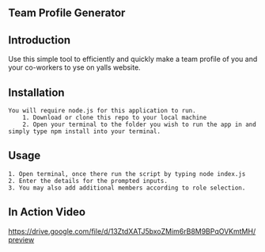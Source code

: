 ## Team Profile Generator

## Introduction

Use this simple tool to efficiently and quickly make a team profile of you and your co-workers to yse on yalls website.


## Installation
    You will require node.js for this application to run.
        1. Download or clone this repo to your local machine 
        2. Open your terminal to the folder you wish to run the app in and simply type npm install into your terminal.


## Usage

    1. Open terminal, once there run the script by typing node index.js
    2. Enter the details for the prompted inputs.
    3. You may also add additional members according to role selection.


## In Action Video
https://drive.google.com/file/d/13ZtdXATJ5bxoZMim6rB8M9BPqOVKmtMH/preview
